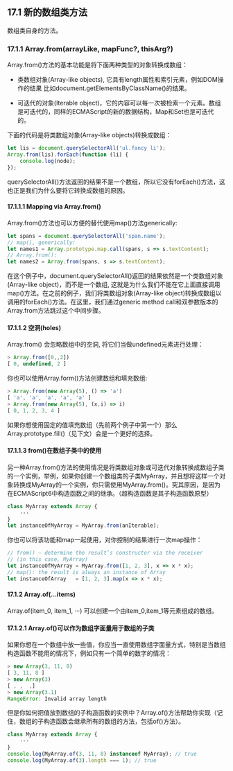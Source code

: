 ## 17.1 新的数组类方法

数组类自身的方法。

### 17.1.1 Array.from(arrayLike, mapFunc?, thisArg?)

Array.from()方法的基本功能是将下面两种类型的对象转换成数组：

- 类数组对象(Array-like objects), 它具有length属性和索引元素，例如DOM操作的结果 比如document.getElementsByClassName()的结果。

- 可迭代的对象(Iterable object)，它的内容可以每一次被检索一个元素。数组是可迭代的，同样的ECMAScript的新的数据结构，Map和Set也是可迭代的。

下面的代码是将类数组对象(Array-like objects)转换成数组：

```javascript
let lis = document.querySelectorAll('ul.fancy li');
Array.from(lis).forEach(function (li) {
    console.log(node);
});
```

querySelectorAll()方法返回的结果不是一个数组，所以它没有forEach()方法，这也正是我们为什么要将它转换成数组的原因。

#### 17.1.1.1 Mapping via Array.from()

Array.from()方法也可以方便的替代使用map()方法generically:

```javascript
let spans = document.querySelectorAll('span.name');
// map(), generically:
let names1 = Array.prototype.map.call(spans, s => s.textContent);
// Array.from():
let names2 = Array.from(spans, s => s.textContent);
```

在这个例子中，document.querySelectorAll()返回的结果依然是一个类数组对象(Array-like object)，而不是一个数组, 这就是为什么我们不能在它上面直接调用map()方法。在之前的例子，我们将类数组对象(Array-like object)转换成数组以调用的forEach()方法。在这里，我们通过generic method call和双参数版本的Array.from方法跳过这个中间步骤。

#### 17.1.1.2 空洞(holes)

Array.from() 会忽略数组中的空洞, 将它们当做undefined元素进行处理：

```javascript
> Array.from([0,,2])
[ 0, undefined, 2 ]
```

你也可以使用Array.form()方法创建数组和填充数组:

```javascript
> Array.from(new Array(5), () => 'a')
[ 'a', 'a', 'a', 'a', 'a' ]
> Array.from(new Array(5), (x,i) => i)
[ 0, 1, 2, 3, 4 ]
```

如果你想使用固定的值填充数组（先前两个例子中第一个）那么Array.prototype.fill()（见下文）会是一个更好的选择。

#### 17.1.1.3 from()在数组子类中的使用

另一种Array.from()方法的使用情况是将类数组对象或可迭代对象转换成数组子类的一个实例，举例，如果你创建一个数组类的子类MyArray，并且想将这样一个对象转换成MyArray的一个实例，你只需使用MyArray.from()。究其原因，是因为在ECMAScript6中构造函数之间的继承。（超构造函数是其子构造函数原型）

```javascript
class MyArray extends Array {
    ···
}
let instanceOfMyArray = MyArray.from(anIterable);
```

你也可以将该功能和map一起使用，对你控制的结果进行一次map操作：

```javascript
// from() – determine the result’s constructor via the receiver
// (in this case, MyArray)
let instanceOfMyArray = MyArray.from([1, 2, 3], x => x * x);
// map(): the result is always an instance of Array
let instanceOfArray   = [1, 2, 3].map(x => x * x);
```

#### 17.1.2 Array.of(...items)
Array.of(item_0, item_1, ···) 可以创建一个由item_0,item_1等元素组成的数组。

#### 17.1.2.1 Array.of()可以作为数组字面量用于数组的子类

如果你想在一个数组中放一些值，你应当一直使用数组字面量方式，特别是当数组构造函数不能用的情况下，例如只有一个简单的数字的情况：

```javascript
> new Array(3, 11, 8)
[ 3, 11, 8 ]
> new Array(3)
[ , ,  ,]
> new Array(3.1)
RangeError: Invalid array length
```

但是你如何把值放到数组的子构造函数的实例中？Array.of()方法帮助你实现（记住，数组的子构造函数会继承所有的数组的方法，包括of()方法）。

```javascript
class MyArray extends Array {
    ···
}
console.log(MyArray.of(3, 11, 8) instanceof MyArray); // true
console.log(MyArray.of(3).length === 1); // true
```